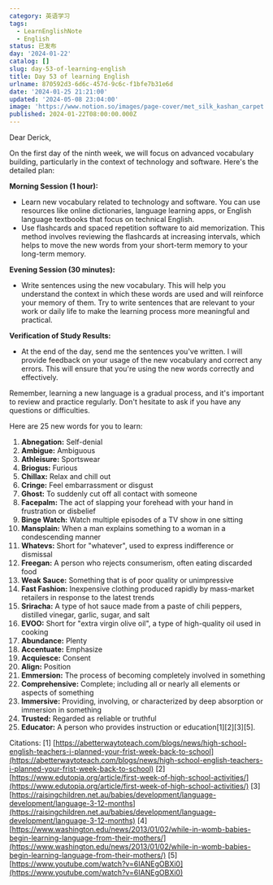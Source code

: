 ```yaml
---
category: 英语学习
tags:
  - LearnEnglishNote
  - English
status: 已发布
day: '2024-01-22'
catalog: []
slug: day-53-of-learning-english
title: Day 53 of learning English
urlname: 870592d3-6d6c-457d-9c6c-f1bfe7b31e6d
date: '2024-01-25 21:21:00'
updated: '2024-05-08 23:04:00'
image: 'https://www.notion.so/images/page-cover/met_silk_kashan_carpet.jpg'
published: 2024-01-22T08:00:00.000Z
---
```


Dear Derick,


On the first day of the ninth week, we will focus on advanced vocabulary building, particularly in the context of technology and software. Here's the detailed plan:


**Morning Session (1 hour):**

- Learn new vocabulary related to technology and software. You can use resources like online dictionaries, language learning apps, or English language textbooks that focus on technical English.
- Use flashcards and spaced repetition software to aid memorization. This method involves reviewing the flashcards at increasing intervals, which helps to move the new words from your short-term memory to your long-term memory.

**Evening Session (30 minutes):**

- Write sentences using the new vocabulary. This will help you understand the context in which these words are used and will reinforce your memory of them. Try to write sentences that are relevant to your work or daily life to make the learning process more meaningful and practical.

**Verification of Study Results:**

- At the end of the day, send me the sentences you've written. I will provide feedback on your usage of the new vocabulary and correct any errors. This will ensure that you're using the new words correctly and effectively.

Remember, learning a new language is a gradual process, and it's important to review and practice regularly. Don't hesitate to ask if you have any questions or difficulties.


Here are 25 new words for you to learn:

1. **Abnegation:** Self-denial
2. **Ambigue:** Ambiguous
3. **Athleisure:** Sportswear
4. **Briogus:** Furious
5. **Chillax:** Relax and chill out
6. **Cringe:** Feel embarrassment or disgust
7. **Ghost:** To suddenly cut off all contact with someone
8. **Facepalm:** The act of slapping your forehead with your hand in frustration or disbelief
9. **Binge Watch:** Watch multiple episodes of a TV show in one sitting
10. **Mansplain:** When a man explains something to a woman in a condescending manner
11. **Whatevs:** Short for "whatever", used to express indifference or dismissal
12. **Freegan:** A person who rejects consumerism, often eating discarded food
13. **Weak Sauce:** Something that is of poor quality or unimpressive
14. **Fast Fashion:** Inexpensive clothing produced rapidly by mass-market retailers in response to the latest trends
15. **Sriracha:** A type of hot sauce made from a paste of chili peppers, distilled vinegar, garlic, sugar, and salt
16. **EVOO:** Short for "extra virgin olive oil", a type of high-quality oil used in cooking
17. **Abundance:** Plenty
18. **Accentuate:** Emphasize
19. **Acquiesce:** Consent
20. **Align:** Position
21. **Emmersion:** The process of becoming completely involved in something
22. **Comprehensive:** Complete; including all or nearly all elements or aspects of something
23. **Immersive:** Providing, involving, or characterized by deep absorption or immersion in something
24. **Trusted:** Regarded as reliable or truthful
25. **Educator:** A person who provides instruction or education[1][2][3][5].

Citations:
[1] [https://abetterwaytoteach.com/blogs/news/high-school-english-teachers-i-planned-your-frist-week-back-to-school](https://abetterwaytoteach.com/blogs/news/high-school-english-teachers-i-planned-your-frist-week-back-to-school)
[2] [https://www.edutopia.org/article/first-week-of-high-school-activities/](https://www.edutopia.org/article/first-week-of-high-school-activities/)
[3] [https://raisingchildren.net.au/babies/development/language-development/language-3-12-months](https://raisingchildren.net.au/babies/development/language-development/language-3-12-months)
[4] [https://www.washington.edu/news/2013/01/02/while-in-womb-babies-begin-learning-language-from-their-mothers/](https://www.washington.edu/news/2013/01/02/while-in-womb-babies-begin-learning-language-from-their-mothers/)
[5] [https://www.youtube.com/watch?v=6IANEgOBXi0](https://www.youtube.com/watch?v=6IANEgOBXi0)

